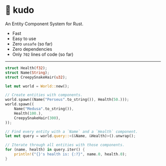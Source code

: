 # :clap: kudo

An Entity Component System for Rust.

* Fast
* Easy to use
* Zero `unsafe` (so far)
* Zero dependencies
* Only `702` lines of code (so far)

---

```rust 
struct Health(f32);
struct Name(String);
struct CreepySnakeHair(u32);

let mut world = World::new();

// Create entities with components.
world.spawn((Name("Perseus".to_string()), Health(50.)));
world.spawn((
    Name("Medusa".to_string()),
    Health(100.),
    CreepySnakeHair(300),
));

// Find every entity with a `Name` and a `Health` component.
let mut query = world.query::<(&Name, &Health)>().unwrap();

// Iterate through all entities with those components.
for (name, health) in query.iter() {
    println!("{}'s health is: {:?}", name.0, health.0);
}
```
